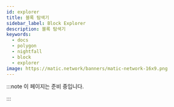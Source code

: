 ```yaml
---
id: explorer
title: 블록 탐색기
sidebar_label: Block Explorer
description: 블록 탐색기
keywords:
  - docs
  - polygon
  - nightfall
  - block
  - explorer
image: https://matic.network/banners/matic-network-16x9.png
---
```


:::note 이 페이지는 준비 중입니다.

:::


